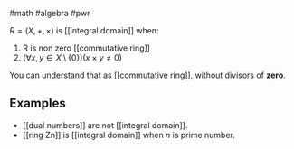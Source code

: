 #math #algebra #pwr 

$R = (X, +, \times)$ is [[integral domain]] when:
1. R is non zero [[commutative ring]]
2. $(\forall x,y \in X\setminus \{0\})(x \times y \neq 0)$

You can understand that as [[commutative ring]], without divisors of **zero**.

## Examples
- [[dual numbers]] are not [[integral domain]].
- [[ring Zn]] is [[integral domain]] when $n$ is prime number.